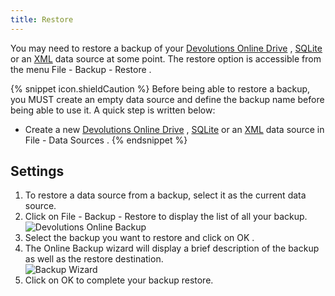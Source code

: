 ```yaml
---
title: Restore
---
```

You may need to restore a backup of your [Devolutions Online Drive](/rdm/mac/data-sources/data-sources-types/online-drive/) , [SQLite](/rdm/mac/data-sources/data-sources-types/sqlite/) or an [XML](/rdm/mac/data-sources/data-sources-types/xml/) data source at some point. The restore option is accessible from the menu File - Backup - Restore .  

{% snippet icon.shieldCaution %} 
Before being able to restore a backup, you MUST create an empty data source and define the backup name before being able to use it. A quick step is written below:  

* Create a new [Devolutions Online Drive](/rdm/mac/data-sources/data-sources-types/online-drive/) , [SQLite](/rdm/mac/data-sources/data-sources-types/sqlite/) or an [XML](/rdm/mac/data-sources/data-sources-types/xml/) data source in File - Data Sources . 
{% endsnippet %}
 
## Settings 

1. To restore a data source from a backup, select it as the current data source. 
1. Click on File - Backup - Restore to display the list of all your backup.  
![Devolutions Online Backup](https://webdevolutions.azureedge.net/docs/en/rdm/mac/clip10092.png) 
1. Select the backup you want to restore and click on OK . 
1. The Online Backup wizard will display a brief description of the backup as well as the restore destination.  
![Backup Wizard](https://webdevolutions.azureedge.net/docs/en/rdm/mac/clip10093.png) 
1. Click on OK to complete your backup restore. 

